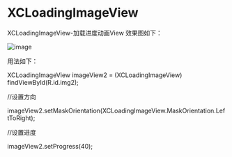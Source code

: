 # XCLoadingImageView
XCLoadingImageView-加载进度动画View
效果图如下：


![image](https://github.com/jczmdeveloper/XCLoadingImageView/blob/master/screenshots/01.gif)

用法如下：

XCLoadingImageView imageView2 = (XCLoadingImageView) findViewById(R.id.img2);

//设置方向

imageView2.setMaskOrientation(XCLoadingImageView.MaskOrientation.LeftToRight);

//设置进度

imageView2.setProgress(40);
